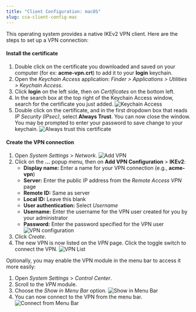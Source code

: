 ```yaml
---
title: "Client Configuration: macOS"
slug: cca-client-config-mac
---
```


This operating system provides a native IKEv2 VPN client. Here are the steps to set up a VPN connection:

#### Install the certificate

1. Double click on the certificate you downloaded and saved on your computer (for ex: **acme-vpn.crt**) to add it to your **login** keychain.
1. Open the *Keychain Access* application: *Finder > Applications > Utilities > Keychain Access*.
1. Click **login** on the left side, then on *Certificates* on the bottom left.
1. In the search box at the top right of the Keychain Access window, search for the certificate you just added.
   ![Keychain Access](/assets/Mac-2-Keychain.png)
1. Double click on the certificate, and in the first dropdown box that reads *IP Security (IPsec)*, select **Always Trust**. You can now close the window.  You may be prompted to enter your password to save change to your keychain.
   ![Always trust this certificate](/assets/Mac-3-Always-Trust.png)


#### Create the VPN connection

1. Open *System Settings* > *Network*.
   ![Add VPN](/assets/Mac-4-Add-VPN.png)
1. Click on the **...** popup menu, then on **Add VPN Configuration** > **IKEv2**:
   - **Display name:** Enter a name for your VPN connection (e.g., **acme-vpn**)
   - **Server:** Enter the public IP address from the *Remote Access VPN* page
   - **Remote ID:** Same as server
   - **Local ID:** Leave this blank
   - **User authentication:** Select *Username*
   - **Username:** Enter the username for the VPN user created for you by your administrator
   - **Password:** Enter the password specified for the VPN user
   ![VPN configuration](/assets/Mac-5-Configuration.png)
1. Click *Create*.
1. The new VPN is now listed on the *VPN* page.  Click the toggle switch to connect the VPN.
   ![VPN List](/assets/Mac-6-VPN-List.png)

Optionally, you may enable the VPN module in the menu bar to access it more easily:
1. Open *System Settings* > *Control Center*.
1. Scroll to the *VPN* module.
1. Choose the *Show in Menu Bar* option.
   ![Show in Menu Bar](/assets/Mac-7-Show-In-Menu-Bar.png)
1. You can now connect to the VPN from the menu bar.
   ![Connect from Menu Bar](/assets/Mac-8-Connect-From-Menu-Bar.png)